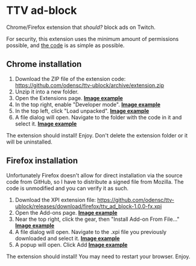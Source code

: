 # TTV ad-block

Chrome/Firefox extension that _should?_ block ads on Twitch.

For security, this extension uses the minimum amount of permissions possible, and [the code](https://github.com/odensc/ttv-ublock/blob/extension/background.js) is as simple as possible.

## Chrome installation

1. Download the ZIP file of the extension code: https://github.com/odensc/ttv-ublock/archive/extension.zip
2. Unzip it into a new folder.
3. Open the Extensions page. [**Image example**](https://i.imgur.com/ErYvch2.png)
4. In the top right, enable "Developer mode". [**Image example**](https://i.imgur.com/lhgY8KB.png)
5. In the top left, click "Load unpacked". [**Image example**](https://i.imgur.com/kjXCaFV.png)
6. A file dialog will open. Navigate to the folder with the code in it and select it. [**Image example**](https://i.imgur.com/I8ICXTD.png)

The extension should install! Enjoy. Don't delete the extension folder or it will be uninstalled.

## Firefox installation

Unfortunately Firefox doesn't allow for direct installation via the source code from GitHub, so I have to distribute a signed file from Mozilla. The code is unmodified and you can verify it as such.

1. Download the XPI extension file: https://github.com/odensc/ttv-ublock/releases/download/firefox/ttv_ad_block-1.0.0-fx.xpi
1. Open the Add-ons page. [**Image example**](https://i.imgur.com/HLpzdjN.png)
1. Near the top right, click the gear, then "Install Add-on From File..." [**Image example**](https://i.imgur.com/XSWqD1F.png)
1. A file dialog will open. Navigate to the .xpi file you previously downloaded and select it. [**Image example**](https://i.imgur.com/htkjdNf.png)
1. A popup will open. Click Add [**Image example**](https://i.imgur.com/FcdWXHU.png)

The extension should install! You may need to restart your browser. Enjoy.
